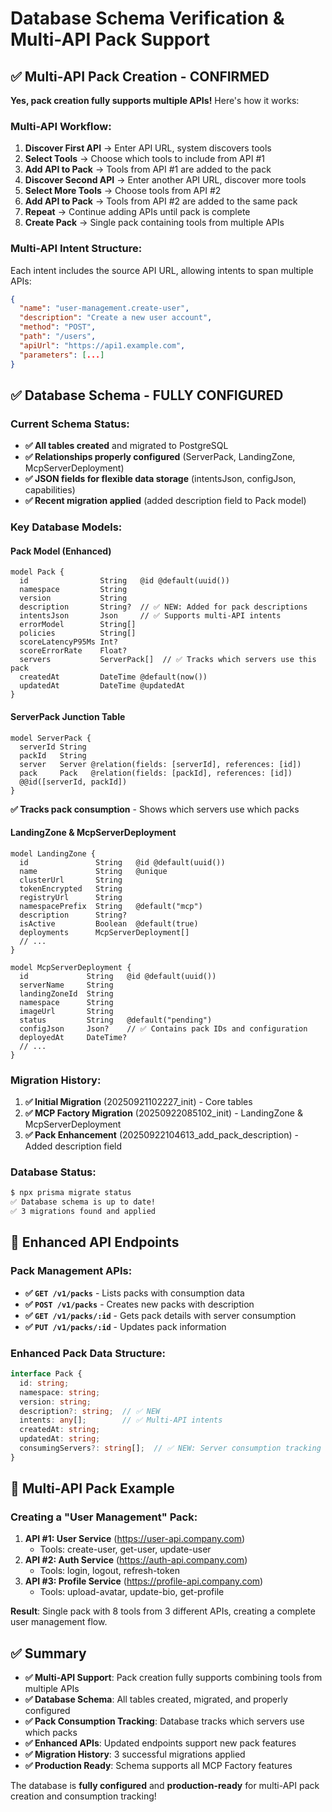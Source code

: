 # Database Schema Verification & Multi-API Pack Support

## ✅ **Multi-API Pack Creation - CONFIRMED**

**Yes, pack creation fully supports multiple APIs!** Here's how it works:

### **Multi-API Workflow:**
1. **Discover First API** → Enter API URL, system discovers tools
2. **Select Tools** → Choose which tools to include from API #1
3. **Add API to Pack** → Tools from API #1 are added to the pack
4. **Discover Second API** → Enter another API URL, discover more tools
5. **Select More Tools** → Choose tools from API #2
6. **Add API to Pack** → Tools from API #2 are added to the same pack
7. **Repeat** → Continue adding APIs until pack is complete
8. **Create Pack** → Single pack containing tools from multiple APIs

### **Multi-API Intent Structure:**
Each intent includes the source API URL, allowing intents to span multiple APIs:
```json
{
  "name": "user-management.create-user",
  "description": "Create a new user account",
  "method": "POST",
  "path": "/users",
  "apiUrl": "https://api1.example.com",
  "parameters": [...]
}
```

## ✅ **Database Schema - FULLY CONFIGURED**

### **Current Schema Status:**
- **✅ All tables created** and migrated to PostgreSQL
- **✅ Relationships properly configured** (ServerPack, LandingZone, McpServerDeployment)
- **✅ JSON fields for flexible data storage** (intentsJson, configJson, capabilities)
- **✅ Recent migration applied** (added description field to Pack model)

### **Key Database Models:**

#### **Pack Model** (Enhanced)
```prisma
model Pack {
  id                String   @id @default(uuid())
  namespace         String
  version           String
  description       String?  // ✅ NEW: Added for pack descriptions
  intentsJson       Json     // ✅ Supports multi-API intents
  errorModel        String[]
  policies          String[]
  scoreLatencyP95Ms Int?
  scoreErrorRate    Float?
  servers           ServerPack[]  // ✅ Tracks which servers use this pack
  createdAt         DateTime @default(now())
  updatedAt         DateTime @updatedAt
}
```

#### **ServerPack Junction Table**
```prisma
model ServerPack {
  serverId String
  packId   String
  server   Server @relation(fields: [serverId], references: [id])
  pack     Pack   @relation(fields: [packId], references: [id])
  @@id([serverId, packId])
}
```
**✅ Tracks pack consumption** - Shows which servers use which packs

#### **LandingZone & McpServerDeployment**
```prisma
model LandingZone {
  id               String   @id @default(uuid())
  name             String   @unique
  clusterUrl       String
  tokenEncrypted   String
  registryUrl      String
  namespacePrefix  String   @default("mcp")
  description      String?
  isActive         Boolean  @default(true)
  deployments      McpServerDeployment[]
  // ...
}

model McpServerDeployment {
  id             String   @id @default(uuid())
  serverName     String
  landingZoneId  String
  namespace      String
  imageUrl       String
  status         String   @default("pending")
  configJson     Json?    // ✅ Contains pack IDs and configuration
  deployedAt     DateTime?
  // ...
}
```

### **Migration History:**
1. **✅ Initial Migration** (20250921102227_init) - Core tables
2. **✅ MCP Factory Migration** (20250922085102_init) - LandingZone & McpServerDeployment
3. **✅ Pack Enhancement** (20250922104613_add_pack_description) - Added description field

### **Database Status:**
```bash
$ npx prisma migrate status
✅ Database schema is up to date!
✅ 3 migrations found and applied
```

## 🔧 **Enhanced API Endpoints**

### **Pack Management APIs:**
- **✅ `GET /v1/packs`** - Lists packs with consumption data
- **✅ `POST /v1/packs`** - Creates new packs with description
- **✅ `GET /v1/packs/:id`** - Gets pack details with server consumption
- **✅ `PUT /v1/packs/:id`** - Updates pack information

### **Enhanced Pack Data Structure:**
```typescript
interface Pack {
  id: string;
  namespace: string;
  version: string;
  description?: string;  // ✅ NEW
  intents: any[];        // ✅ Multi-API intents
  createdAt: string;
  updatedAt: string;
  consumingServers?: string[];  // ✅ NEW: Server consumption tracking
}
```

## 🎯 **Multi-API Pack Example**

### **Creating a "User Management" Pack:**
1. **API #1: User Service** (https://user-api.company.com)
   - Tools: create-user, get-user, update-user
2. **API #2: Auth Service** (https://auth-api.company.com)  
   - Tools: login, logout, refresh-token
3. **API #3: Profile Service** (https://profile-api.company.com)
   - Tools: upload-avatar, update-bio, get-profile

**Result**: Single pack with 8 tools from 3 different APIs, creating a complete user management flow.

## ✅ **Summary**

- **✅ Multi-API Support**: Pack creation fully supports combining tools from multiple APIs
- **✅ Database Schema**: All tables created, migrated, and properly configured
- **✅ Pack Consumption Tracking**: Database tracks which servers use which packs
- **✅ Enhanced APIs**: Updated endpoints support new pack features
- **✅ Migration History**: 3 successful migrations applied
- **✅ Production Ready**: Schema supports all MCP Factory features

The database is **fully configured** and **production-ready** for multi-API pack creation and consumption tracking!


